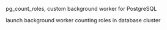 pg_count_roles, custom background worker for PostgreSQL


launch background worker counting roles in database cluster

